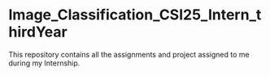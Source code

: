 # Image_Classification_CSI25_Intern_thirdYear
This repository contains all the assignments and project assigned to me during my Internship.


